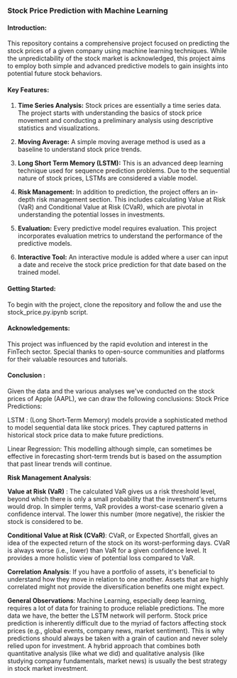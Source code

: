 
### Stock Price Prediction with Machine Learning

#### Introduction:

This repository contains a comprehensive project focused on predicting the stock prices of a given company using machine learning techniques. While the unpredictability of the stock market is acknowledged, this project aims to employ both simple and advanced predictive models to gain insights into potential future stock behaviors.

#### Key Features:

1. **Time Series Analysis:** Stock prices are essentially a time series data. The project starts with understanding the basics of stock price movement and conducting a preliminary analysis using descriptive statistics and visualizations.

2. **Moving Average:** A simple moving average method is used as a baseline to understand stock price trends.

3. **Long Short Term Memory (LSTM):** This is an advanced deep learning technique used for sequence prediction problems. Due to the sequential nature of stock prices, LSTMs are considered a viable model.

4. **Risk Management:** In addition to prediction, the project offers an in-depth risk management section. This includes calculating Value at Risk (VaR) and Conditional Value at Risk (CVaR), which are pivotal in understanding the potential losses in investments.

5. **Evaluation:** Every predictive model requires evaluation. This project incorporates evaluation metrics to understand the performance of the predictive models.

6. **Interactive Tool:** An interactive module is added where a user can input a date and receive the stock price prediction for that date based on the trained model.

#### Getting Started:

To begin with the project, clone the repository and follow the and use the stock_price.py.ipynb script.

#### Acknowledgements:

This project was influenced by the rapid evolution and interest in the FinTech sector. Special thanks to open-source communities and platforms for their valuable resources and tutorials.


#### Conclusion :
Given the data and the various analyses we've conducted on the stock prices of Apple (AAPL), we can draw the following conclusions:
Stock Price Predictions:

LSTM :
(Long Short-Term Memory) models provide a sophisticated method to model sequential data like stock prices. They captured patterns in historical stock price data to make future predictions.

Linear Regression:
 This modelling although simple, can sometimes be effective in forecasting short-term trends but is based on the assumption that past linear trends will continue.

**Risk Management Analysis**:

**Value at Risk (VaR)** : The calculated VaR gives us a risk threshold level, beyond which there is only a small probability that the investment's returns would drop. In simpler terms, VaR provides a worst-case scenario given a confidence interval. The lower this number (more negative), the riskier the stock is considered to be.

**Conditional Value at Risk (CVaR)**: CVaR, or Expected Shortfall, gives an idea of the expected return of the stock on its worst-performing days. CVaR is always worse (i.e., lower) than VaR for a given confidence level. It provides a more holistic view of potential loss compared to VaR.

**Correlation Analysis**: If you have a portfolio of assets, it's beneficial to understand how they move in relation to one another. Assets that are highly correlated might not provide the diversification benefits one might expect.

**General Observations**:
Machine Learning, especially deep learning, requires a lot of data for training to produce reliable predictions. The more data we have, the better the LSTM network will perform.
Stock price prediction is inherently difficult due to the myriad of factors affecting stock prices (e.g., global events, company news, market sentiment). This is why predictions should always be taken with a grain of caution and never solely relied upon for investment.
A hybrid approach that combines both quantitative analysis (like what we did) and qualitative analysis (like studying company fundamentals, market news) is usually the best strategy in stock market investment.
